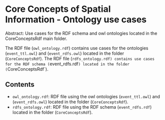 Core Concepts of Spatial Information - Ontology use cases
==========================================================

Abstract: Use cases for the RDF schema and owl ontologies located in the CoreConceptsRdf main folder.

The RDF file (`owl_ontology.rdf`) contains use cases for the ontologies (`event_ttl.owl`) and (`event_rdfs.owl`) located in the folder (`CoreConceptsRdf`).
The RDF file (`rdfs_ontology.rdf) contains use cases for the RDF schema (`event_rdfs.rdf`) located in the folder (`CoreConceptsRdf`).

Contents
----------------------

* `owl_ontology.rdf`: RDF file using the owl ontologies (`event_ttl.owl`) and (`event_rdfs.owl`) located in the folder (`CoreConceptsRdf`).
* `rdfs_ontology.rdf`: RDF file using the RDF schema (`event_rdfs.rdf`) located in the folder (`CoreConceptsRdf`).
